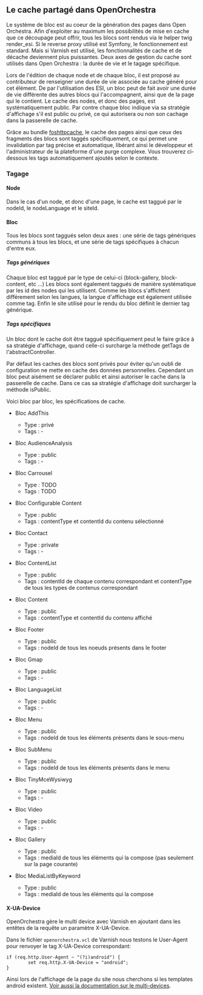 ## Le cache partagé dans OpenOrchestra
Le système de bloc est au coeur de la génération des pages dans Open Orchestra. Afin d'exploiter au maximum les possibilités de mise en cache que ce découpage peut offrir, tous les blocs sont rendus via le helper twig render_esi. Si le reverse proxy utilisé est Symfony, le fonctionnement est standard. Mais si Varnish est utilisé, les fonctionnalités de cache et de décache deviennent plus puissantes.
Deux axes de gestion du cache sont utilisés dans Open Orchestra : la durée de vie et le tagage spécifique.

Lors de l'édition de chaque node et de chaque bloc, il est proposé au contributeur de renseigner une durée de vie associée au cache généré pour cet élément. De par l'utilisation des ESI, un bloc peut de fait avoir une durée de vie différente des autres blocs qui l'accompagnent, ainsi que de la page qui le contient. Le cache des nodes, et donc des pages, est systématiquement public. Par contre chaque bloc indique via sa stratégie d'affichage s'il est public ou privé, ce qui autorisera ou non son cachage dans la passerelle de cache.

Grâce au bundle [foshttpcache](http://foshttpcachebundle.readthedocs.org), le cache des pages ainsi que ceux des fragments des blocs sont taggés spécifiquement, ce qui permet une invalidation par tag précise et automatique, libérant ainsi le développeur et l'administrateur de la plateforme d'une purge complexe. Vous trouverez ci-dessous les tags automatiquement ajoutés selon le contexte.

### Tagage 
#### Node
Dans le cas d'un node, et donc d'une page, le cache est taggué par le nodeId, le nodeLanguage et le siteId.

#### Bloc
Tous les blocs sont taggués selon deux axes : une série de tags génériques communs à tous les blocs, et une série de tags spécifiques à chacun d'entre eux.

##### Tags génériques
Chaque bloc est taggué par le type de celui-ci (block-gallery, block-content, etc ...) Les blocs sont également taggués de manière systématique par les id des nodes qui les utilisent. Comme les blocs s'affichent différement selon les langues, la langue d'affichage est également utilisée comme tag. Enfin le site utilisé pour le rendu du bloc définit le dernier tag générique.

##### Tags spécifiques
Un bloc dont le cache doit être taggué spécifiquement peut le faire grâce à sa stratégie d'affichage, quand celle-ci surcharge la méthode getTags de l'abstractController.

Par défaut les caches des blocs sont privés pour éviter qu'un oubli de configuration ne mette en cache des données personnelles. Cependant un bloc peut aisément se déclarer public et ainsi autoriser le cache dans la passerelle de cache. Dans ce cas sa stratégie d'affichage doit surcharger la méthode isPublic.

Voici bloc par bloc, les spécifications de cache.

* Bloc AddThis
    * Type : privé
    * Tags : -

* Bloc AudienceAnalysis
    * Type : public
    * Tags : -

* Bloc Carrousel
    * Type : TODO
    * Tags : TODO

* Bloc Configurable Content
    * Type : public
    * Tags : contentType et contentId du contenu sélectionné

* Bloc Contact
    * Type : private
    * Tags : -

* Bloc ContentList
    * Type : public
    * Tags : contentId de chaque contenu correspondant et contentType de tous les types de contenus correspondant

* Bloc Content
    * Type : public
    * Tags : contentType et contentId du contenu affiché

* Bloc Footer
    * Type : public
    * Tags : nodeId de tous les noeuds présents dans le footer

* Bloc Gmap
    * Type : public
    * Tags : -

* Bloc LanguageList
    * Type : public
    * Tags : -

* Bloc Menu
    * Type : public
    * Tags : nodeId de tous les éléments présents dans le sous-menu

* Bloc SubMenu
    * Type : public
    * Tags : nodeId de tous les éléments présents dans le menu

* Bloc TinyMceWysiwyg
    * Type : public
    * Tags : -

* Bloc Video
    * Type : public
    * Tags : -

* Bloc Gallery
    * Type : public
    * Tags : mediaId de tous les éléments qui la compose (pas seulement sur la page courante)

* Bloc MediaListByKeyword
    * Type : public
    * Tags : mediaId de tous les éléments qui la compose

#### X-UA-Device

OpenOrchestra gère le multi device avec Varnish en ajoutant dans les entêtes de la requête un paramètre X-UA-Device.

Dans le fichier `openorchestra.vcl` de Varnish nous testons le User-Agent pour renvoyer le tag X-UA-Device correspondant: 

    if (req.http.User-Agent ~ "(?i)android") {
            set req.http.X-UA-Device = "android";
    }

Ainsi lors de l'affichage de la page du site nous cherchons si les templates android existent. [Voir aussi la documentation sur le multi-devices](https://github.com/itkg/open-orchestra/blob/master/app/Resources/doc/dev/draft/multiDevices.md).
